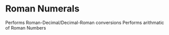 # Roman Numerals
Performs Roman-Decimal/Decimal-Roman conversions
Performs arithmatic of Roman Numbers
